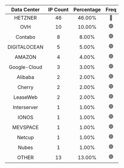 | Data Center | IP Count | Percentage | Freq |
|:------------:|:--------:|:-----------:|:-----:|
| HETZNER | 46 | 46.00% | 🔴 |
| OVH | 10 | 10.00% | 🟢 |
| Contabo | 8 | 8.00% | 🟢 |
| DIGITALOCEAN | 5 | 5.00% | 🟢 |
| AMAZON | 4 | 4.00% | 🟢 |
| Google-Cloud | 3 | 3.00% | 🟢 |
| Alibaba | 2 | 2.00% | 🟢 |
| Cherry | 2 | 2.00% | 🟢 |
| LeaseWeb | 2 | 2.00% | 🟢 |
| Interserver | 1 | 1.00% | 🟢 |
| IONOS | 1 | 1.00% | 🟢 |
| MEVSPACE | 1 | 1.00% | 🟢 |
| Netcup | 1 | 1.00% | 🟢 |
| Nubes | 1 | 1.00% | 🟢 |
| OTHER | 13 | 13.00% | 🟢 |